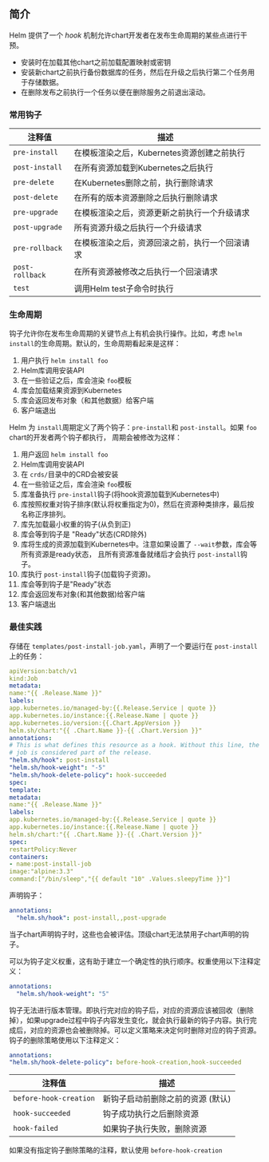 ## 简介


Helm 提供了一个 *hook* 机制允许chart开发者在发布生命周期的某些点进行干预。


* 安装时在加载其他chart之前加载配置映射或密钥
* 安装新chart之前执行备份数据库的任务，然后在升级之后执行第二个任务用于存储数据。
* 在删除发布之前执行一个任务以便在删除服务之前退出滚动。

### 常用钩子


| 注释值            | 描述                                           |
| ----------------- | ---------------------------------------------- |
| `pre-install`   | 在模板渲染之后，Kubernetes资源创建之前执行     |
| `post-install`  | 在所有资源加载到Kubernetes之后执行             |
| `pre-delete`    | 在Kubernetes删除之前，执行删除请求             |
| `post-delete`   | 在所有的版本资源删除之后执行删除请求           |
| `pre-upgrade`   | 在模板渲染之后，资源更新之前执行一个升级请求   |
| `post-upgrade`  | 所有资源升级之后执行一个升级请求               |
| `pre-rollback`  | 在模板渲染之后，资源回滚之前，执行一个回滚请求 |
| `post-rollback` | 在所有资源被修改之后执行一个回滚请求           |
| `test`          | 调用Helm test子命令时执行                     |



### 生命周期


钩子允许你在发布生命周期的关键节点上有机会执行操作。比如，考虑 `helm install`的生命周期。默认的，生命周期看起来是这样：

1. 用户执行 `helm install foo`
2. Helm库调用安装API
3. 在一些验证之后，库会渲染 `foo`模板
4. 库会加载结果资源到Kubernetes
5. 库会返回发布对象（和其他数据）给客户端
6. 客户端退出

Helm 为 `install`周期定义了两个钩子：`pre-install`和 `post-install`。如果 `foo` chart的开发者两个钩子都执行， 周期会被修改为这样：

1. 用户返回 `helm install foo`
2. Helm库调用安装API
3. 在 `crds/`目录中的CRD会被安装
4. 在一些验证之后，库会渲染 `foo`模板
5. 库准备执行 `pre-install`钩子(将hook资源加载到Kubernetes中)
6. 库按照权重对钩子排序(默认将权重指定为0)，然后在资源种类排序，最后按名称正序排列。
7. 库先加载最小权重的钩子(从负到正)
8. 库会等到钩子是 "Ready"状态(CRD除外)
9. 库将生成的资源加载到Kubernetes中。注意如果设置了 `--wait`参数，库会等所有资源是ready状态， 且所有资源准备就绪后才会执行 `post-install`钩子。
10. 库执行 `post-install`钩子(加载钩子资源)。
11. 库会等到钩子是"Ready"状态
12. 库会返回发布对象(和其他数据)给客户端
13. 客户端退出


### 最佳实践

存储在 `templates/post-install-job.yaml`，声明了一个要运行在 `post-install`上的任务：

```yaml
apiVersion:batch/v1
kind:Job
metadata:
name:"{{ .Release.Name }}"
labels:
app.kubernetes.io/managed-by:{{.Release.Service | quote }}
app.kubernetes.io/instance:{{.Release.Name | quote }}
app.kubernetes.io/version:{{.Chart.AppVersion }}
helm.sh/chart:"{{ .Chart.Name }}-{{ .Chart.Version }}"
annotations:
# This is what defines this resource as a hook. Without this line, the
# job is considered part of the release.
"helm.sh/hook": post-install
"helm.sh/hook-weight": "-5"
"helm.sh/hook-delete-policy": hook-succeeded
spec:
template:
metadata:
name:"{{ .Release.Name }}"
labels:
app.kubernetes.io/managed-by:{{.Release.Service | quote }}
app.kubernetes.io/instance:{{.Release.Name | quote }}
helm.sh/chart:"{{ .Chart.Name }}-{{ .Chart.Version }}"
spec:
restartPolicy:Never
containers:
- name:post-install-job
image:"alpine:3.3"
command:["/bin/sleep","{{ default "10" .Values.sleepyTime }}"]
```

声明钩子：

```yaml
annotations:
  "helm.sh/hook": post-install,,post-upgrade
```

当子chart声明钩子时，这些也会被评估。顶级chart无法禁用子chart声明的钩子。

可以为钩子定义权重，这有助于建立一个确定性的执行顺序。权重使用以下注释定义：

```yaml
annotations:
  "helm.sh/hook-weight": "5"
```

钩子无法进行版本管理。即执行完对应的钩子后，对应的资源应该被回收（删除掉），如果upgrade过程中钩子内容发生变化，就会执行最新的钩子内容。执行完成后，对应的资源也会被删除掉。可以定义策略来决定何时删除对应的钩子资源。钩子的删除策略使用以下注释定义：

```yaml
annotations:
"helm.sh/hook-delete-policy": before-hook-creation,hook-succeeded
```

| 注释值                   | 描述                              |
| ------------------------ | --------------------------------- |
| `before-hook-creation` | 新钩子启动前删除之前的资源 (默认) |
| `hook-succeeded`       | 钩子成功执行之后删除资源          |
| `hook-failed`          | 如果钩子执行失败，删除资源        |

如果没有指定钩子删除策略的注释，默认使用 `before-hook-creation`
